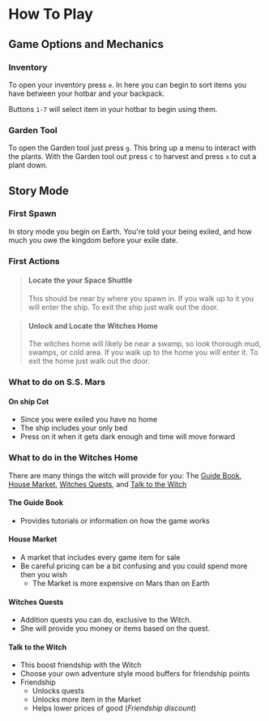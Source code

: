 # How To Play

## Game Options and Mechanics

### Inventory
To open your inventory press `e`. In here you can begin to sort items you have between your hotbar and your backpack. 

Buttons `1-7` will select item in your hotbar to begin using them.

### Garden Tool
To open the Garden tool just press `g`. This bring up a menu to interact with the plants. With the Garden tool
out press `c` to harvest and press `x` to cut a plant down.

## Story Mode

### First Spawn

In story mode you begin on Earth. You're told your being exiled, and how much
you owe the kingdom before your exile date. 

### First Actions

> #### Locate the your Space Shuttle
> This should be near by where you spawn in. If you walk up to it you will enter the ship.
> To exit the ship just walk out the door.

> #### Unlock and Locate the Witches Home
> The witches home will likely be near a swamp, so look thorough mud, swamps, or cold area.
> If you walk up to the home you will enter it.
> To exit the home just walk out the door.

### What to do on S.S. Mars

#### On ship Cot
* Since you were exiled you have no home
* The ship includes your only bed
* Press on it when it gets dark enough and time will move forward

### What to do in the Witches Home
There are many things the witch will provide for you: The [Guide Book](#the-guide-book), [House Market](#house-market), [Witches Quests](#witches-quests), and [Talk to the Witch](#talk-to-the-witch)

#### The Guide Book
* Provides tutorials or information on how the game works

#### House Market
* A market that includes every game item for sale
* Be careful pricing can be a bit confusing and you could spend more then you wish
  * The Market is more expensive on Mars than on Earth

#### Witches Quests
* Addition quests you can do, exclusive to the Witch. 
* She will provide you money or items based on the quest.

#### Talk to the Witch
* This boost friendship with the Witch
* Choose your own adventure style mood buffers for friendship points
* Friendship
  * Unlocks quests
  * Unlocks more item in the Market
  * Helps lower prices of good (*Friendship discount*)